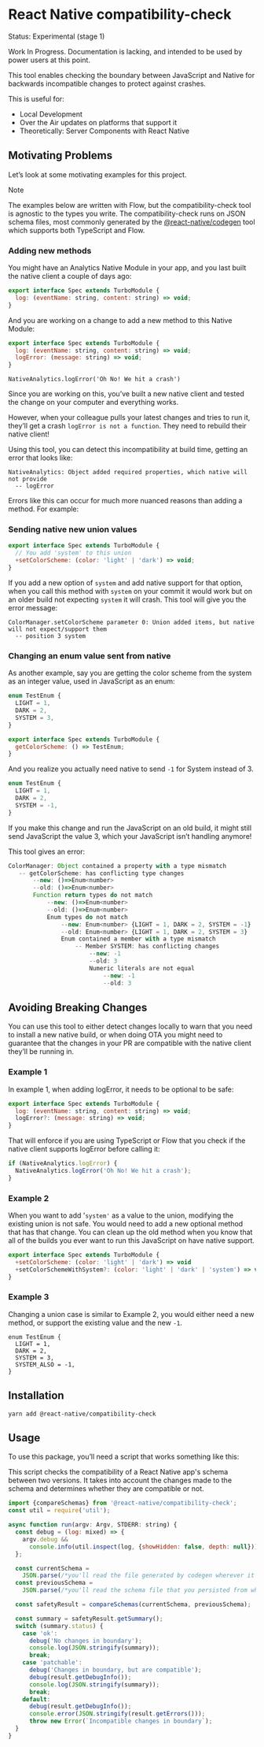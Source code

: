 # **React Native compatibility-check**

Status: Experimental (stage 1)

Work In Progress. Documentation is lacking, and intended to be used by power
users at this point.

This tool enables checking the boundary between JavaScript and Native for
backwards incompatible changes to protect against crashes.

This is useful for:

- Local Development
- Over the Air updates on platforms that support it
- Theoretically: Server Components with React Native

## **Motivating Problems**

Let’s look at some motivating examples for this project.

> [!NOTE] 
> The examples below are written with Flow, but the compatibility-check
> tool is agnostic to the types you write. The compatibility-check runs on JSON
> schema files, most commonly generated by the
> [@react-native/codegen](https://www.npmjs.com/package/@react-native/codegen)
> tool which supports both TypeScript and Flow.

### **Adding new methods**

You might have an Analytics Native Module in your app, and you last built the
native client a couple of days ago:

```javascript
export interface Spec extends TurboModule {
  log: (eventName: string, content: string) => void;
}
```

And you are working on a change to add a new method to this Native Module:

```javascript
export interface Spec extends TurboModule {
  log: (eventName: string, content: string) => void;
  logError: (message: string) => void;
}
```

```
NativeAnalytics.logError('Oh No! We hit a crash')
```

Since you are working on this, you’ve built a new native client and tested the
change on your computer and everything works.

However, when your colleague pulls your latest changes and tries to run it,
they’ll get a crash `logError is not a function`. They need to rebuild their
native client\!

Using this tool, you can detect this incompatibility at build time, getting an
error that looks like:

```
NativeAnalytics: Object added required properties, which native will not provide
  -- logError
```

Errors like this can occur for much more nuanced reasons than adding a method.
For example:

### **Sending native new union values**

```javascript
export interface Spec extends TurboModule {
  // You add 'system' to this union
  +setColorScheme: (color: 'light' | 'dark') => void;
}
```

If you add a new option of `system` and add native support for that option, when
you call this method with `system` on your commit it would work but on an older
build not expecting `system` it will crash. This tool will give you the error
message:

```
ColorManager.setColorScheme parameter 0: Union added items, but native will not expect/support them
  -- position 3 system
```

### **Changing an enum value sent from native**

As another example, say you are getting the color scheme from the system as an
integer value, used in JavaScript as an enum:

```javascript
enum TestEnum {
  LIGHT = 1,
  DARK = 2,
  SYSTEM = 3,
}

export interface Spec extends TurboModule {
  getColorScheme: () => TestEnum;
}
```

And you realize you actually need native to send `-1` for System instead of 3\.

```javascript
enum TestEnum {
  LIGHT = 1,
  DARK = 2,
  SYSTEM = -1,
}
```

If you make this change and run the JavaScript on an old build, it might still
send JavaScript the value 3, which your JavaScript isn’t handling anymore\!

This tool gives an error:

```javascript
ColorManager: Object contained a property with a type mismatch
   -- getColorScheme: has conflicting type changes
       --new: ()=>Enum<number>
       --old: ()=>Enum<number>
       Function return types do not match
           --new: ()=>Enum<number>
           --old: ()=>Enum<number>
           Enum types do not match
               --new: Enum<number> {LIGHT = 1, DARK = 2, SYSTEM = -1}
               --old: Enum<number> {LIGHT = 1, DARK = 2, SYSTEM = 3}
               Enum contained a member with a type mismatch
                   -- Member SYSTEM: has conflicting changes
                       --new: -1
                       --old: 3
                       Numeric literals are not equal
                           --new: -1
                           --old: 3

```

## **Avoiding Breaking Changes**

You can use this tool to either detect changes locally to warn that you need to
install a new native build, or when doing OTA you might need to guarantee that
the changes in your PR are compatible with the native client they’ll be running
in.

### **Example 1**

In example 1, when adding logError, it needs to be optional to be safe:

```javascript
export interface Spec extends TurboModule {
  log: (eventName: string, content: string) => void;
  logError?: (message: string) => void;
}
```

That will enforce if you are using TypeScript or Flow that you check if the
native client supports logError before calling it:

```javascript
if (NativeAnalytics.logError) {
  NativeAnalytics.logError('Oh No! We hit a crash');
}
```

### **Example 2**

When you want to add '`system'` as a value to the union, modifying the existing
union is not safe. You would need to add a new optional method that has that
change. You can clean up the old method when you know that all of the builds you
ever want to run this JavaScript on have native support.

```javascript
export interface Spec extends TurboModule {
  +setColorScheme: (color: 'light' | 'dark') => void
  +setColorSchemeWithSystem?: (color: 'light' | 'dark' | 'system') => void
}
```

### **Example 3**

Changing a union case is similar to Example 2, you would either need a new
method, or support the existing value and the new `-1`.

```
enum TestEnum {
  LIGHT = 1,
  DARK = 2,
  SYSTEM = 3,
  SYSTEM_ALSO = -1,
}
```

## **Installation**

```
yarn add @react-native/compatibility-check
```

## **Usage**

To use this package, you’ll need a script that works something like this:

This script checks the compatibility of a React Native app's schema between two
versions. It takes into account the changes made to the schema and determines
whether they are compatible or not.

```javascript
import {compareSchemas} from '@react-native/compatibility-check';
const util = require('util');

async function run(argv: Argv, STDERR: string) {
  const debug = (log: mixed) => {
    argv.debug &&
      console.info(util.inspect(log, {showHidden: false, depth: null}));
  };

  const currentSchema =
    JSON.parse(/*you'll read the file generated by codegen wherever it is in your app*/);
  const previousSchema =
    JSON.parse(/*you'll read the schema file that you persisted from when your native app was built*/);

  const safetyResult = compareSchemas(currentSchema, previousSchema);

  const summary = safetyResult.getSummary();
  switch (summary.status) {
    case 'ok':
      debug('No changes in boundary');
      console.log(JSON.stringify(summary));
      break;
    case 'patchable':
      debug('Changes in boundary, but are compatible');
      debug(result.getDebugInfo());
      console.log(JSON.stringify(summary));
      break;
    default:
      debug(result.getDebugInfo());
      console.error(JSON.stringify(result.getErrors()));
      throw new Error(`Incompatible changes in boundary`);
  }
}
```
